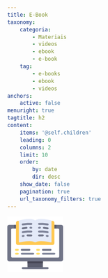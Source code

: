 ```yaml
---
title: E-Book
taxonomy:
    categoria:
        - Materiais
        - videos
        - ebook
        - e-book
    tag:
        - e-books
        - ebook
        - videos
anchors:
    active: false
menuright: true
tagtitle: h2
content:
    items: '@self.children'
    leading: 0
    columns: 2
    limit: 10
    order:
        by: date
        dir: desc
    show_date: false
    pagination: true
    url_taxonomy_filters: true
---
```


![E-Book](ebook.png)